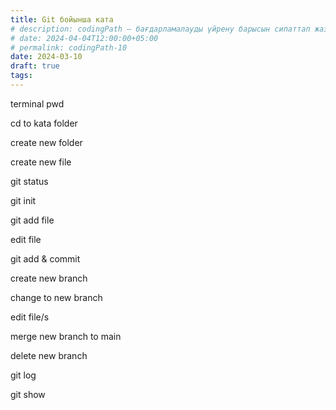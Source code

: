 ```yaml
---
title: Git бойынша ката
# description: codingPath – бағдарламалауды үйрену барысын сипаттап жазатын постарды біріктіретін тег. Бағдарламалауды өздігінен үйреніп жүрген адамдарға пайдалы болуы мүмкін.
# date: 2024-04-04T12:00:00+05:00
# permalink: codingPath-10
date: 2024-03-10
draft: true
tags:
---
```


terminal pwd

cd to kata folder

create new folder

create new file

git status

git init

git add file

edit file

git add & commit

create new branch

change to new branch

edit file/s

merge new branch to main

delete new branch

git log

git show
